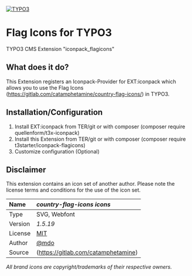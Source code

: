 [![TYPO3](https://img.shields.io/badge/TYPO3-iconpack-%23f49700?style=for-the-badge)](https://extensions.typo3.org/extension/iconpack/)

# Flag Icons for TYPO3

TYPO3 CMS Extension "iconpack_flagicons"

## What does it do?

This Extension registers an Iconpack-Provider for EXT:iconpack which allows you to use the Flag Icons (https://gitlab.com/catamphetamine/country-flag-icons/) in TYPO3.

## Installation/Configuration

1. Install EXT:iconpack from TER/git or with composer (composer require quellenform/t3x-iconpack)
2. Install this Extension from TER/git or with composer (composer require t3starter/iconpack-flagicons)
3. Customize configuration (Optional)

## Disclaimer

This extension contains an icon set of another author. Please note the license terms and conditions for the use of the icon set.

| Name    | _country-flag-icons icons_                                    |
| :------ |:--------------------------------------------------------------|
| Type    | SVG, Webfont                                                  |
| Version | _1.5.19_                                                      |
| License | [MIT](https://opensource.org/licenses/MIT)                    |
| Author  | [@mdo](https://gitlab.com/catamphetamine/country-flag-icons/) |
| Source  | (https://gitlab.com/catamphetamine)                           |

_All brand icons are copyright/trademarks of their respective owners._
